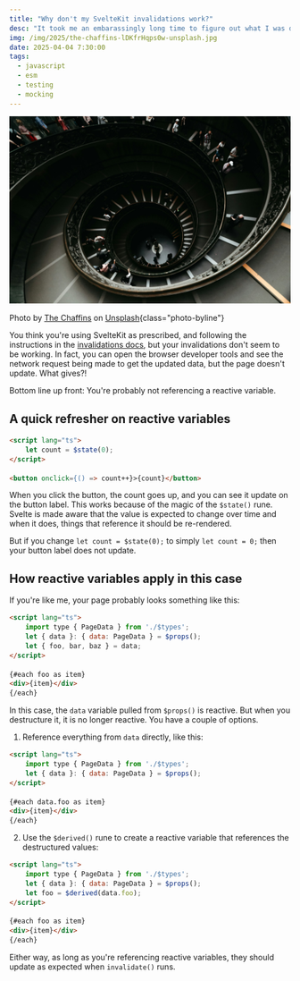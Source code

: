 ```yaml
---
title: "Why don't my SvelteKit invalidations work?"
desc: "It took me an embarassingly long time to figure out what I was doing wrong, so I'm sharing the fix."
img: /img/2025/the-chaffins-lDKfrHqps0w-unsplash.jpg
date: 2025-04-04 7:30:00
tags:
  - javascript
  - esm
  - testing
  - mocking
---
```


![A dark and moody view down a spiraling staircase](/img/2025/the-chaffins-lDKfrHqps0w-unsplash.jpg)

Photo by <a href="https://unsplash.com/@thechaffins?utm_content=creditCopyText&utm_medium=referral&utm_source=unsplash">The Chaffins</a> on <a href="https://unsplash.com/photos/people-walk-down-a-spiraling-staircase-lDKfrHqps0w?utm_content=creditCopyText&utm_medium=referral&utm_source=unsplash">Unsplash</a>{class="photo-byline"}

You think you're using SvelteKit as prescribed, and following the instructions in the [invalidations docs][docs], but your invalidations don't seem to be working. In fact, you can open the browser developer tools and see the network request being made to get the updated data, but the page doesn't update. What gives?!

Bottom line up front: You're probably not referencing a reactive variable.

## A quick refresher on reactive variables

```html
<script lang="ts">
	let count = $state(0);
</script>

<button onclick={() => count++}>{count}</button>
```

When you click the button, the count goes up, and you can see it update on the button label. This works because of the magic of the `$state()` rune. Svelte is made aware that the value is expected to change over time and when it does, things that reference it should be re-rendered.

But if you change `let count = $state(0);` to simply `let count = 0;` then your button label does not update.

## How reactive variables apply in this case

If you're like me, your page probably looks something like this:

```html
<script lang="ts">
	import type { PageData } from './$types';
	let { data }: { data: PageData } = $props();
	let { foo, bar, baz } = data;
</script>

{#each foo as item}
<div>{item}</div>
{/each}
```

In this case, the `data` variable pulled from `$props()` is reactive. But when you destructure it, it is no longer reactive. You have a couple of options.

1. Reference everything from `data` directly, like this:

```html
<script lang="ts">
	import type { PageData } from './$types';
	let { data }: { data: PageData } = $props();
</script>

{#each data.foo as item}
<div>{item}</div>
{/each}
```

2. Use the `$derived()` rune to create a reactive variable that references the destructured values:

```html
<script lang="ts">
	import type { PageData } from './$types';
	let { data }: { data: PageData } = $props();
	let foo = $derived(data.foo);
</script>

{#each foo as item}
<div>{item}</div>
{/each}
```

Either way, as long as you're referencing reactive variables, they should update as expected when `invalidate()` runs.

[docs]: https://svelte.dev/docs/kit/$app-navigation#invalidate
